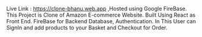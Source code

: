 Live Link : https://clone-bhanu.web.app ,Hosted using Google FireBase.
This Project is Clone of Amazon E-commerce Website.
Built Using React as Front End.
FireBase for Backend Database, Authentication.
In This User can SignIn and add products to your Basket and Checkout for Order.
